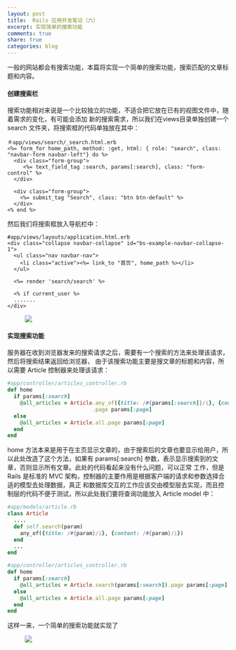 ```yaml
---
layout: post
title:  Rails 应用开发笔记（六）
excerpt: 实现简单的搜索功能
comments: true
share: true
categories: blog
---
```


一般的网站都会有搜索功能，本篇将实现一个简单的搜索功能，搜索匹配的文章标题和内容。

#### 创建搜索栏

搜索功能相对来说是一个比较独立的功能，不适合把它放在已有的视图文件中，随着需求的变化，有可能会添加
新的搜索需求，所以我们在views目录单独创建一个 search 文件夹，将搜索框的代码单独放在其中：


```erb
＃app/views/search/_search.html.erb
<%= form_for home_path, method: :get, html: { role: "search", class: "navbar-form navbar-left"} do %>
  <div class="form-group">
     <%= text_field_tag :search, params[:search], class: "form-control" %>
  </div>

  <div class="form-group">
    <%= submit_tag "Search", class: "btn btn-default" %>
  </div>
<% end %>
```

然后我们将搜索框放入导航栏中：


```erb
#app/views/layouts/application.html.erb
<div class="collapse navbar-collapse" id="bs-example-navbar-collapse-1">
  <ul class="nav navbar-nav">
    <li class="active"><%= link_to "首页", home_path %></li>
  </ul>

  <%= render 'search/search' %>

  <% if current_user %>
  .......
</div>
```

<figure>
    <img src="/images/20150824-01.png">
</figure>

#### 实现搜索功能

服务器在收到浏览器发来的搜索请求之后，需要有一个搜索的方法来处理该请求，然后将搜索结果返回给浏览器，
由于该搜索功能主要是搜文章的标题和内容，所以需要 Article 控制器来处理该请求：

```ruby
#app/controller/articles_controller.rb
def home
  if params[:search]
    @all_articles = Article.any_of({title: /#{params[:search]}/i}, {content: /#{params[:search]}/i})
                           .page params[:page]
  else
    @all_articles = Article.all.page params[:page]
  end
end
```

home 方法本来是用于在主页显示文章的，由于搜索后的文章也要显示给用户，所以此处改造了这个方法，如果有
params[:search] 参数，表示显示搜索到的文章，否则显示所有文章。此处的代码看起来没有什么问题，可以正常
工作，但是 Rails 是标准的 MVC 架构，控制器的主要作用是根据客户端的请求和参数选择合适的模型去处理数据，真正
和数据库交互的工作应该交由模型层去实现，而且控制层的代码不便于测试，所以此处我们要将查询功能放入 Article
model 中：

```ruby
#app/models/article.rb
class Article
  ....
  def self.search(param)
    any_of({title: /#{param}/i}, {content: /#{param}/i})
  end
  ...
end

#app/controller/articles_controller.rb
def home
  if params[:search]
    @all_articles = Article.search(params[:search]).page params[:page]
  else
    @all_articles = Article.all.page params[:page]
  end
end
```

这样一来，一个简单的搜索功能就实现了

<figure>
    <img src="/images/20150824-02.png">
</figure>

